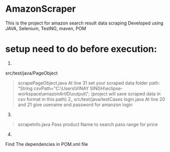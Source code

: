 # AmazonScraper
This is the project for amazon search result data scraping  Developed using JAVA, Selenium, TestNG, maven, POM


# setup need to do before execution:
1)
src/test/java/PageObject
> scrapePageObject.java
At line 31 set your scraped data folder path:
“String csvPath="C:\\Users\\VINAY SINGH\\eclipse-workspace\\amazonArtID\\output\\";
(project will save scraped data in csv format in this path)
2_
src/test/java/testCases
>login.java 
At line 20 and 21 give usename and password for amanzon login
3)
>scrapeInfo.java
Pass product Name to search 
pass range for price
4)
Find The dependencies in POM.xml file





